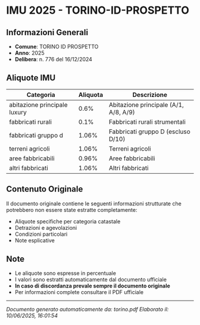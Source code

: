 # IMU 2025 - TORINO-ID-PROSPETTO

## Informazioni Generali

- **Comune**: TORINO ID PROSPETTO
- **Anno**: 2025
- **Delibera**: n. 776 del 16/12/2024

## Aliquote IMU

| Categoria | Aliquota | Descrizione |
|-----------|----------|-------------|
| abitazione principale luxury | 0.6% | Abitazione principale (A/1, A/8, A/9) |
| fabbricati rurali | 0.1% | Fabbricati rurali strumentali |
| fabbricati gruppo d | 1.06% | Fabbricati gruppo D (escluso D/10) |
| terreni agricoli | 1.06% | Terreni agricoli |
| aree fabbricabili | 0.96% | Aree fabbricabili |
| altri fabbricati | 1.06% | Altri fabbricati |

## Contenuto Originale

Il documento originale contiene le seguenti informazioni strutturate che potrebbero non essere state estratte completamente:

- Aliquote specifiche per categoria catastale
- Detrazioni e agevolazioni
- Condizioni particolari
- Note esplicative

## Note

- Le aliquote sono espresse in percentuale
- I valori sono estratti automaticamente dal documento ufficiale
- **In caso di discordanza prevale sempre il documento originale**
- Per informazioni complete consultare il PDF ufficiale

---
*Documento generato automaticamente da: torino.pdf*
*Elaborato il: 10/06/2025, 16:01:54*
